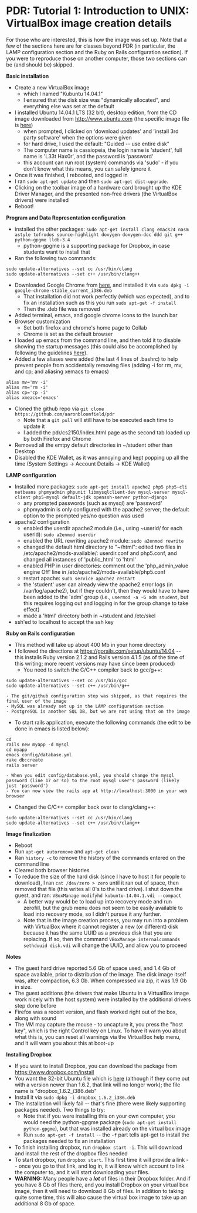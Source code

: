 PDR: Tutorial 1: Introduction to UNIX: VirtualBox image creation details
========================================================================

For those who are interested, this is how the image was set up.  Note that a few of the sections here are for classes beyond PDR (in particular, the LAMP configuration section and the Ruby on Rails configuration section).  If you were to reproduce those on another computer, those two sections can be (and should be) skipped.

**Basic installation**

- Create a new VirtualBox image
    - which I named "Kubuntu 14.04.1"
    - I ensured that the disk size was "dynamically allocated", and everything else was set at the default
- I installed Ubuntu 14.04.1 LTS (32 bit), desktop edition, from the CD image downloaded from http://www.ubuntu.com (the specific image file is [here](http://releases.ubuntu.com/14.04.1/ubuntu-14.04.1-desktop-i386.iso))
    - when prompted, I clicked on 'download updates' and 'install 3rd party software' when the options were given
    - for hard drive, I used the default: "Guided -- use entire disk"
    - The computer name is cassiopeia, the login name is 'student', full name is 'L33t Hax0r', and the password is 'password'
    - this account can run root (system) commands via 'sudo' - if you don't know what this means, you can safely ignore it
- Once it was finished, I rebooted, and logged in
- I ran `sudo apt-get update` and then `sudo apt-get dist-upgrade`.
- Clicking on the toolbar image of a hardware card brought up the KDE Driver Manager, and the presented non-free drivers (the VirtualBox drivers) were installed
- Reboot!

**Program and Data Representation configuration**

- installed the other packages: `sudo apt-get install clang emacs24 nasm astyle tofrodos source-highlight doxygen doxygen-doc ddd git g++ python-gpgme lldb-3.4`
    - python-gpgme is a supporting package for Dropbox, in case students want to install that
- Ran the following two commands:
```
sudo update-alternatives --set cc /usr/bin/clang
sudo update-alternatives --set c++ /usr/bin/clang++
```
- Downloaded Google Chrome from [here](https://www.google.com/intl/en/chrome/browser/), and installed it via `sudo dpkg -i google-chrome-stable_current_i386.deb`
    - That installation did not work perfectly (which was expected), and to fix an installation such as this you run `sudo apt-get -f install`
    - Then the .deb file was removed
- Added terminal, emacs, and google chrome icons to the launch bar
- Browser customization
    - Set both firefox and chrome's home page to Collab
    - Chrome is set as the default browser
- I loaded up emacs from the command line, and then told it to disable showing the startup messages (this could also be accomplished by following the guidelines [here](http://xenon.stanford.edu/~manku/dotemacs.html)).
- Added a few aliases were added (the last 4 lines of .bashrc) to help prevent people from accidentally removing files (adding -i for rm, mv, and cp; and aliasing xemacs to emacs)
```
alias mv='mv -i'
alias rm='rm -i'
alias cp='cp -i'
alias xmeacs='emacs'
```
- Cloned the github repo via `git clone https://github.com/aaronbloomfield/pdr`
    - Note that a `git pull` will still have to be executed each time to update it
    - I added the pdr/cs2150/index.html page as the second tab loaded up by both Firefox and Chrome
- Removed all the emtpy default directories in ~/student other than Desktop
- Disabled the KDE Wallet, as it was annoying and kept popping up all the time (System Settings -> Account Details -> KDE Wallet)

**LAMP configuration**

- Installed more packages: `sudo apt-get install apache2 php5 php5-cli netbeans phpmyadmin phpunit libmysqlclient-dev mysql-server mysql-client php5-mysql default-jdk openssh-server python-django`
    - any prompted passwords (such as mysql) are 'password'
    - phpmyadmin is only configured with the apache2 server; the default option to the prompted yes/no question was used
- apache2 configuration
    - enabled the userdir apache2 module (i.e., using ~userid/ for each userid): `sudo a2enmod userdir`
    - enabled the URL rewriting apache2 module: `sudo a2enmod rewrite`
    - changed the default html directory to "~/html": edited two files in /etc/apache2/mods-available/: userdir.conf and php5.conf, and changed all instances of 'public_html' to 'html'
    - enabled PHP in user directories: comment out the 'php_admin_value engine Off' line in /etc/apache2/mods-available/php5.conf
    - restart apache: `sudo service apache2 restart`
    - the 'student' user can already view the apache2 error logs (in /var/log/apache2), but if they couldn't, then they would have to have been added to the 'adm' group (i.e., `usermod -a -G adm student`, but this requires logging out and logging in for the group change to take effect)
    - made a 'html' directory both in ~/student and /etc/skel
- ssh'ed to localhost to accept the ssh key

**Ruby on Rails configuration**

- This method will take up about 400 Mb in your home directory
- I followed the directions at https://gorails.com/setup/ubuntu/14.04 -- this installs Ruby version 2.1.2 and Rails version 4.1.5 (as of the time of this writing; more recent versions may have since been produced)
    - You need to switch the C/C++ compiler back to gcc/g++:
```
sudo update-alternatives --set cc /usr/bin/gcc
sudo update-alternatives --set c++ /usr/bin/g++
```
    - The git/github configuration step was skipped, as that requires the final user of the image
    - MySQL was already set up in the LAMP configuration section
    - PostgreSQL is another SQL DB, but we are not using that on the image
- To start rails application, execute the following commands (the edit to be done in emacs is listed below):
```
cd
rails new myapp -d mysql
cd myapp
emacs config/database.yml
rake db:create
rails server
```
    - When you edit config/database.yml, you should change the mysql password (line 17 or so) to the root mysql user's password (likely just 'password')
    - You can now view the rails app at http://localhost:3000 in your web browser
- Changed the C/C++ compiler back over to clang/clang++:
```
sudo update-alternatives --set cc /usr/bin/clang
sudo update-alternatives --set c++ /usr/bin/clang++
```

**Image finalization**

- Reboot
- Run `apt-get autoremove` and `apt-get clean`
- Ran `history -c` to remove the history of the commands entered on the command line
- Cleared both browser histories
- To reduce the size of the hard disk (since I have to host it for people to download), I ran `cat /dev/zero > zero` until it ran out of space, then removed that file (this writes all 0's to the hard drive).  I shut down the guest, and ran: `VBoxManage modifyhd kubuntu-14.04.1.vdi --compact`
    - A better way would be to load up into recovery mode and run zerofill, but the grub menu does not seem to be easily available to load into recovery mode, so I didn't pursue it any further.
    - Note that in the image creation process, you may run into a problem with VirtualBox where it cannot register a new (or different) disk because it has the same UUID as a previous disk that you are replacing.  If so, then the command `VBoxManage internalcommands sethduuid disk.vdi` will change the UUID, and allow you to proceed

**Notes**

- The guest hard drive reported 5.6 Gb of space used, and 1.4 Gb of space available, prior to distribution of the image.  The disk image itself was, after compaction, 6.3 Gb.  When compressed via zip, it was 1.9 Gb in size.
- The guest additions (the drivers that make Ubuntu in a VirtualBox image work nicely with the host system) were installed by the additional drivers step done before
- Firefox was a recent version, and flash worked right out of the box, along with sound
- The VM may capture the mouse - to uncapture it, you press the "host key", which is the right Control key on Linux.  To have it warn you about what this is, you can reset all warnings via the VirtualBox help menu, and it will warn you about this at boot-up


**Installing Dropbox**

- If you want to install Dropbox, you can download the package from https://www.dropbox.com/install
- You want the 32-bit Ubuntu file which is [here](https://www.dropbox.com/download?dl=packages/ubuntu/dropbox_1.6.2_i386.deb) (although if they come out with a version newer than 1.6.2, that link will no longer work); the file name is "dropbox_1.6.2_i386.deb"
- Install it via `sudo dpkg -i dropbox_1.6.2_i386.deb`
- The installation will likely fail -- that's fine (there were likely supporting packages needed).  Two things to try:
    - Note that if you were installing this on your own computer, you would need the python-gpgme package (`sudo apt-get install python-gpgme`), but that was installed already on the virtual box image
    - Run `sudo apt-get -f install` -- the `-f` part tells apt-get to install the packages needed to fix an installation
- To finish installing dropbox, run `dropbox start -i`.  This will download and install the rest of the dropbox files needed
- To start dropbox, run `dropbox start`.  This first time it will provide a link -- once you go to that link, and log in, it will know which account to link the computer to, and it will start downloading your files.
- **WARNING:** Many people have a ***lot*** of files in their Dropbox folder.  And if you have 8 Gb of files there, and you install Dropbox on your virtual box image, then it will need to download 8 Gb of files.  In addition to taking quite some time, this will also cause the virtual box image to take up an additional 8 Gb of space.
